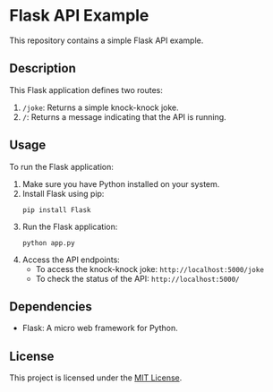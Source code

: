 # Flask API Example

This repository contains a simple Flask API example.

## Description

This Flask application defines two routes:

1. `/joke`: Returns a simple knock-knock joke.
2. `/`: Returns a message indicating that the API is running.

## Usage

To run the Flask application:

1. Make sure you have Python installed on your system.
2. Install Flask using pip:
    ```
    pip install Flask
    ```
3. Run the Flask application:
    ```
    python app.py
    ```
4. Access the API endpoints:
    - To access the knock-knock joke: `http://localhost:5000/joke`
    - To check the status of the API: `http://localhost:5000/`

## Dependencies

- Flask: A micro web framework for Python.

## License

This project is licensed under the [MIT License](LICENSE).
